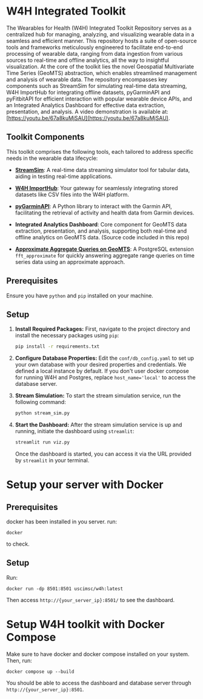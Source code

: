 # W4H Integrated Toolkit 
The Wearables for Health (W4H) Integrated Toolkit Repository serves as a centralized hub for managing, analyzing, and visualizing wearable data in a seamless and efficient manner. This repository hosts a suite of open-source tools and frameworks meticulously engineered to facilitate end-to-end processing of wearable data, ranging from data ingestion from various sources to real-time and offline analytics, all the way to insightful visualization. At the core of the toolkit lies the novel Geospatial Multivariate Time Series (GeoMTS) abstraction, which enables streamlined management and analysis of wearable data. The repository encompasses key components such as StreamSim for simulating real-time data streaming, W4H ImportHub for integrating offline datasets, pyGarminAPI and pyFitbitAPI for efficient interaction with popular wearable device APIs, and an Integrated Analytics Dashboard for effective data extraction, presentation, and analysis. A video demonstration is available at: [https://youtu.be/67a8kuMjSAU](https://youtu.be/67a8kuMjSAU).

## Toolkit Components
This toolkit comprises the following tools, each tailored to address specific needs in the wearable data lifecycle:

- **[StreamSim](https://github.com/USC-InfoLab/StreamSim)**: A real-time data streaming simulator tool for tabular data, aiding in testing real-time applications.

- **[W4H ImportHub](https://github.com/USC-InfoLab/W4H-ImportHub)**: Your gateway for seamlessly integrating stored datasets like CSV files into the W4H platform.

- **[pyGarminAPI](https://github.com/USC-InfoLab/pyGarminAPI)**: A Python library to interact with the Garmin API, facilitating the retrieval of activity and health data from Garmin devices.

- **Integrated Analytics Dashboard**: Core component for GeoMTS data extraction, presentation, and analysis, supporting both real-time and offline analytics on GeoMTS data. (Source code included in this repo)

- **[Approximate Aggregate Queries on GeoMTS](https://github.com/USC-InfoLab/fft_approximate)**: A PostgreSQL extension `fft_approximate` for quickly answering aggregate range queries on time series data using an approximate approach.


## Prerequisites
Ensure you have `python` and `pip` installed on your machine.

## Setup
1. **Install Required Packages:**
First, navigate to the project directory and install the necessary packages using `pip`:
    ```bash
    pip install -r requirements.txt
    ```

2. **Configure Database Properties:**
Edit the `conf/db_config.yaml` to set up your own database with your desired properties and credentials. We defined a local instance by default. If you don't user docker compose for running W4H and Postgres, replace `host_name='local'` to access the database server.

3. **Stream Simulation:**
To start the stream simulation service, run the following command:
    ```bash
    python stream_sim.py
    ```

4. **Start the Dashboard:**
After the stream simulation service is up and running, initiate the dashboard using `streamlit`:
    ```bash
    streamlit run viz.py
    ```
    Once the dashboard is started, you can access it via the URL provided by `streamlit` in your terminal.

# Setup your server with Docker  

## Prerequisites
docker has been installed in you server. run:  
```shell
docker
```

to check.
## Setup

Run:
   ```shell
   docker run -dp 8501:8501 uscimsc/w4h:latest 
   ```
Then access `http://{your_server_ip}:8501/` to see the dashboard.

# Setup W4H toolkit with Docker Compose
Make sure to have docker and docker compose installed on your system. Then, run:
```
docker compose up --build
```
You should be able to access the dashboard and database server through `http://{your_server_ip}:8501`.
